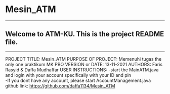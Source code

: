 # Mesin_ATM
------------------------------------------------------------------------
## Welcome to ATM-KU. This is the project README file. 
------------------------------------------------------------------------

 PROJECT TITLE: Mesin_ATM
 PURPOSE OF PROJECT: Memenuhi tugas the only one praktikum MK PBO
 VERSION or DATE: 13-11-2021
 AUTHORS: Faris Rasyid & Daffa Mudhaffar
 USER INSTRUCTIONS: 
   -start the MainATM.java and login with your account specifically with your ID and pin  
   -If you dont have any account, please start AccountManagement.java
 github link: https://github.com/daffa1134/Mesin_ATM

